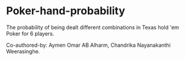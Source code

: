 # Poker-hand-probability

The probability of being dealt different combinations in Texas hold 'em Poker for 6 players.

Co-authored-by: Aymen Omar AB Alharm, Chandrika Nayanakanthi Weerasinghe.
